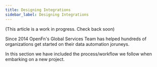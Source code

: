 ```yaml
---
title: Designing Integrations
sidebar_label: Designing Integrations
---
```


(This article is a work in progress. Check back soon)

Since 2014 OpenFn's Global Services Team has helped hundreds of organizations get started on their data automation joruneys. 

In this section we have included the process/workflow we follow when embarking on a new project. 




